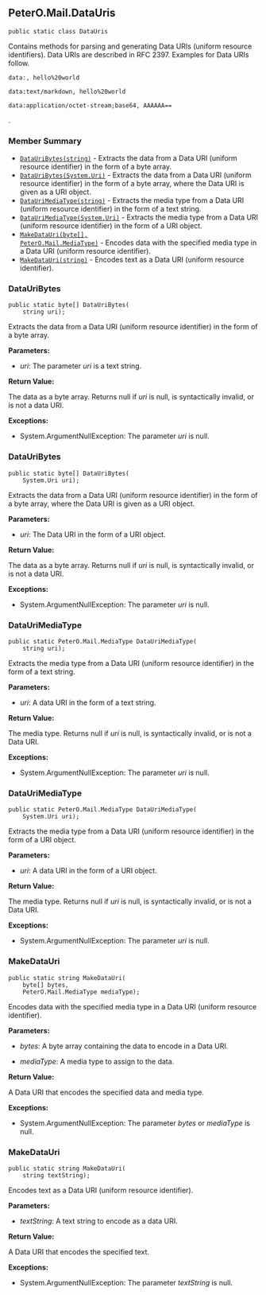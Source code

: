 ## PeterO.Mail.DataUris

    public static class DataUris

 Contains methods for parsing and generating Data URIs (uniform resource identifiers). Data URIs are described in RFC 2397. Examples for Data URIs follow.

    data:, hello%20world

    data:text/markdown, hello%20world

    data:application/octet-stream;base64, AAAAAA==

 .

### Member Summary
* <code>[DataUriBytes(string)](#DataUriBytes_string)</code> - Extracts the data from a Data URI (uniform resource identifier) in the form of a byte array.
* <code>[DataUriBytes(System.Uri)](#DataUriBytes_System_Uri)</code> - Extracts the data from a Data URI (uniform resource identifier) in the form of a byte array, where the Data URI is given as a URI object.
* <code>[DataUriMediaType(string)](#DataUriMediaType_string)</code> - Extracts the media type from a Data URI (uniform resource identifier) in the form of a text string.
* <code>[DataUriMediaType(System.Uri)](#DataUriMediaType_System_Uri)</code> - Extracts the media type from a Data URI (uniform resource identifier) in the form of a URI object.
* <code>[MakeDataUri(byte[], PeterO.Mail.MediaType)](#MakeDataUri_byte_PeterO_Mail_MediaType)</code> - Encodes data with the specified media type in a Data URI (uniform resource identifier).
* <code>[MakeDataUri(string)](#MakeDataUri_string)</code> - Encodes text as a Data URI (uniform resource identifier).

<a id="DataUriBytes_string"></a>
### DataUriBytes

    public static byte[] DataUriBytes(
        string uri);

Extracts the data from a Data URI (uniform resource identifier) in the form of a byte array.

<b>Parameters:</b>

 * <i>uri</i>: The parameter  <i>uri</i>
 is a text string.

<b>Return Value:</b>

The data as a byte array. Returns null if  <i>uri</i>
 is null, is syntactically invalid, or is not a data URI.

<b>Exceptions:</b>

 * System.ArgumentNullException:
The parameter  <i>uri</i>
 is null.

<a id="DataUriBytes_System_Uri"></a>
### DataUriBytes

    public static byte[] DataUriBytes(
        System.Uri uri);

Extracts the data from a Data URI (uniform resource identifier) in the form of a byte array, where the Data URI is given as a URI object.

<b>Parameters:</b>

 * <i>uri</i>: The Data URI in the form of a URI object.

<b>Return Value:</b>

The data as a byte array. Returns null if  <i>uri</i>
 is null, is syntactically invalid, or is not a data URI.

<b>Exceptions:</b>

 * System.ArgumentNullException:
The parameter  <i>uri</i>
 is null.

<a id="DataUriMediaType_string"></a>
### DataUriMediaType

    public static PeterO.Mail.MediaType DataUriMediaType(
        string uri);

Extracts the media type from a Data URI (uniform resource identifier) in the form of a text string.

<b>Parameters:</b>

 * <i>uri</i>: A data URI in the form of a text string.

<b>Return Value:</b>

The media type. Returns null if  <i>uri</i>
 is null, is syntactically invalid, or is not a Data URI.

<b>Exceptions:</b>

 * System.ArgumentNullException:
The parameter  <i>uri</i>
 is null.

<a id="DataUriMediaType_System_Uri"></a>
### DataUriMediaType

    public static PeterO.Mail.MediaType DataUriMediaType(
        System.Uri uri);

Extracts the media type from a Data URI (uniform resource identifier) in the form of a URI object.

<b>Parameters:</b>

 * <i>uri</i>: A data URI in the form of a URI object.

<b>Return Value:</b>

The media type. Returns null if  <i>uri</i>
 is null, is syntactically invalid, or is not a Data URI.

<b>Exceptions:</b>

 * System.ArgumentNullException:
The parameter  <i>uri</i>
 is null.

<a id="MakeDataUri_byte_PeterO_Mail_MediaType"></a>
### MakeDataUri

    public static string MakeDataUri(
        byte[] bytes,
        PeterO.Mail.MediaType mediaType);

Encodes data with the specified media type in a Data URI (uniform resource identifier).

<b>Parameters:</b>

 * <i>bytes</i>: A byte array containing the data to encode in a Data URI.

 * <i>mediaType</i>: A media type to assign to the data.

<b>Return Value:</b>

A Data URI that encodes the specified data and media type.

<b>Exceptions:</b>

 * System.ArgumentNullException:
The parameter  <i>bytes</i>
 or  <i>mediaType</i>
 is null.

<a id="MakeDataUri_string"></a>
### MakeDataUri

    public static string MakeDataUri(
        string textString);

Encodes text as a Data URI (uniform resource identifier).

<b>Parameters:</b>

 * <i>textString</i>: A text string to encode as a data URI.

<b>Return Value:</b>

A Data URI that encodes the specified text.

<b>Exceptions:</b>

 * System.ArgumentNullException:
The parameter  <i>textString</i>
 is null.
